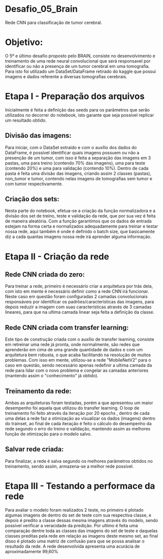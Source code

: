 # Desafio_05_Brain
Rede CNN para classificação de tumor cerebral.

# Objetivo:
O 5º e último desafio proposto pelo BRAIN, consiste no desenvolvimento e treinamento de uma rede neural convolucional que será responsavel por identificar ou não a presença de um tumor cerebral em uma tomografia. Para isto foi utilizado um DataSet/DataFrame retirado do kaggle que possui imagens e dados referente a diversas tomografias cerebrais.

# Etapa I - Preparação dos arquivos
Inicialmente é feita a definição das seeds para os parâmetros que serão utilizados no decorrer do notebook, isto garante que seja possível replicar um resultado obtido.

## Divisão das imagens:
Para iniciar, com o DataSet extraido e com o auxílio dos dados do DataFrame, é possível identificar quais imagens possuem ou não a presenção de um tumor, com isso é feita a separação das imagens em 3 pastas, uma para treino (contendo 70% das imagens), uma para teste (contendo 20%) e uma para validação (contendo 10%). Dentro de cada pasta é feita uma divisão das imagens, criando assim 2 classes (pastas), non_tumor e tumor, contendo nelas imagens de tomografias sem tumor e com tumor respectivamente.

## Criação dos sets:
Nesta parte do notebook, efetua-se a criação da função normalizadora e a divisão dos set de treino, teste e validação da rede, que por sua vez é feita de maneira aleatória. Com a função garantimos que os dados de entrada estejam na forma certa e normalizados adequadamente para treinar e testar nossa rede, aqui também é onde é definido o batch size, que basicamente diz a cada quantas imagens nossa rede irá aprender alguma informação.

# Etapa II -  Criação da rede
## Rede CNN criada do zero:
Para treinar a rede, primeiro é necessário criar a arquitetura por trás dela, com isto em mente é necessário definir como a rede CNN irá funcionar. Neste caso em questão foram configuradas 2 camadas convolucionais responsáveis por identificar os padrões/características das imagens, para depois reduzir a imagem com suas características através de 3 camadas lineares, para que na ultima camada linear seja feita a definição da classe.

## Rede CNN criada com transfer learning:
Este tipo de construção criada com o auxílio de transfer learning, consiste em retreinar uma rede já pronta, onde normalmente, são redes que aprenderão em cima de uma grande quantidade de dados e com um arquitetura bem robusta, o que acaba facilitando na resolução de muitos problemas. Com isso em mente, utilizou-se a rede "MobileNetV2" para o caso em questão, sendo necessário apenas redefinir a ultima camada da rede para lidar com o novo problema e congelar as camadas anteriores (mantendo assim o "conhecimento" já obtido).

## Treinamento da rede:
Ambas as arquiteturas foram testadas, porém a que apresentou um maior desempenho foi aquela que utilizou do transfer learning. O loop de treinamento foi feito através da iteração por 20 epochs , dentro de cada uma delas a rede faz a otimização ao visualizar os dados (imagens) dentro do trainset, ao final de cada iteração é feito o cálculo do desempenho da rede segundo o erro do treino e validação, mantendo assim as melhores função de otimização para o modelo salvo. 

## Salvar rede criada:
Para finalizar, a rede é salva segundo os melhores parâmetros obtidos no treinamento, sendo assim, armazena-se a melhor rede possível.

# Etapa III - Testando a performace da rede
Para avaliar o modelo foram realizados 2 teste, no primeiro é plotado algumas imagens de dentro do set de teste com sua respectiva classe, e depois é predito a classe dessas mesma imagens através do modelo, sendo possível verificar a veracidade da predição. Por ultimo é feita uma comparação dentre toda as classes das imagens do set de teste e daquelas classes preditas pela rede em relação as imagens deste mesmo set, ao final disso é plotado uma matriz de confusão para que se possa analisar o resultado da rede. A rede desenvolvida apresenta uma acurácia de aproximadamente 99,60%
